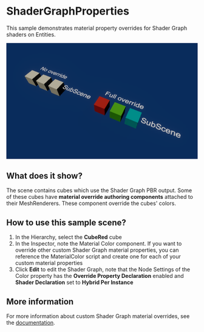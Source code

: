 # ShaderGraphProperties

This sample demonstrates material property overrides for Shader Graph shaders on Entities.

<img src="../../../READMEimages/ShaderGraphProperties.PNG" width="600">

## What does it show?

The scene contains cubes which use the Shader Graph PBR output. Some of these cubes have **material override authoring components** attached to their MeshRenderers. These component override the cubes' colors.

## How to use this sample scene?

1. In the Hierarchy, select the **CubeRed** cube
2. In the Inspector, note the Material Color component. If you want to override other custom Shader Graph material properties, you can reference the MaterialColor script and create one for each of your custom material properties
3. Click **Edit** to edit the Shader Graph, note that the Node Settings of the Color property has the **Override Property Declaration** enabled and **Shader Declaration** set to **Hybrid Per Instance**


## More information

For more information about custom Shader Graph material overrides, see the [documentation](https://docs.unity3d.com/Packages/com.unity.entities.graphics@1.0/manual/material-overrides-code.html).
